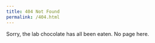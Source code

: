 ```yaml
---
title: 404 Not Found
permalink: /404.html
---
```


Sorry, the lab chocolate has all been eaten. No page here.
